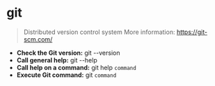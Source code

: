 # git
> Distributed version control system
> More information: <https://git-scm.com/>
- **Check the Git version:**
git --version
- **Call general help:**
git --help
- **Call help on a command:**
git help `command`
- **Execute Git command:**
git `command`
